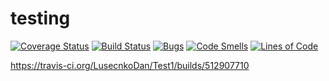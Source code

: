 # testing

[![Coverage Status](https://coveralls.io/repos/github/egorhristoforov/testing/badge.svg?branch=master)](https://coveralls.io/github/egorhristoforov/testing?branch=master)
[![Build Status](https://travis-ci.org/egorhristoforov/testing.svg?branch=master)](https://travis-ci.org/egorhristoforov/testing)
[![Bugs](https://sonarcloud.io/api/project_badges/measure?project=egorhristoforov_testing&metric=bugs)](https://sonarcloud.io/dashboard?id=egorhristoforov_testing)
[![Code Smells](https://sonarcloud.io/api/project_badges/measure?project=egorhristoforov_testing&metric=code_smells)](https://sonarcloud.io/dashboard?id=egorhristoforov_testing)
[![Lines of Code](https://sonarcloud.io/api/project_badges/measure?project=egorhristoforov_testing&metric=ncloc)](https://sonarcloud.io/dashboard?id=egorhristoforov_testing)




https://travis-ci.org/LusecnkoDan/Test1/builds/512907710
